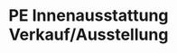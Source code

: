 ---
title: "PE Innenausstattung Verkauf/Ausstellung"
url: /sinzig/pe-innenausstattung-verkauf-ausstellung/
shop: Raumausstattung
---